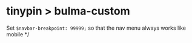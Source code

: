 # tinypin > bulma-custom

Set `$navbar-breakpoint: 99999;` so that the nav menu always works like mobile */
